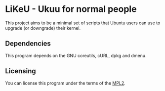 # LiKeU - Ukuu for normal people
This project aims to be a minimal set of scripts that Ubuntu users can
use to upgrade (or downgrade) their kernel.
## Dependencies
This program depends on the GNU coreutils, cURL, dpkg and dmenu.
## Licensing
You can license this program under the terms of the
[MPL2](https://www.mozilla.org/en-US/MPL/2.0/).
